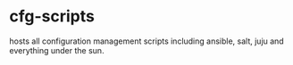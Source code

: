 # cfg-scripts
hosts all configuration management scripts including ansible, salt, juju and everything under the sun.

